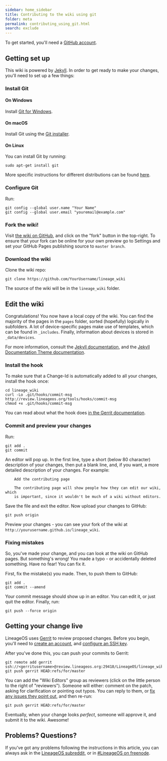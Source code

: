 ```yaml
---
sidebar: home_sidebar
title: Contributing to the wiki using git
folder: meta
permalink: contributing_using_git.html
search: exclude
---
```


To get started, you'll need a [GitHub account](https://github.com).

## Getting set up

This wiki is powered by [Jekyll](https://jekyllrb.com/). In order to get ready to make your changes, you'll need to set up a few things:

### Install Git

#### On Windows

Install [Git for Windows](https://git-for-windows.github.io/).

#### On macOS

Install Git using the [Git installer](https://git-scm.com/download/mac).

#### On Linux

You can install Git by running:

```
sudo apt-get install git
```

More specific instructions for different distributions can be found [here](https://git-scm.com/download/linux).

### Configure Git

Run:

```
git config --global user.name "Your Name"
git config --global user.email "youremail@example.com"
```

### Fork the wiki!

Visit [the wiki on GitHub](https://github.com/LineageOS/lineage_wiki), and click on the "fork" button in the top-right.
To ensure that your fork can be online for your own preview go to Settings and set your GitHub Pages publishing source to `master branch`.

### Download the wiki

Clone the wiki repo:

```
git clone https://github.com/YourUsername/lineage_wiki
```

The source of the wiki will be in the `lineage_wiki` folder.

## Edit the wiki

Congratulations! You now have a local copy of the wiki. You can find the majority of the pages in the `pages` folder, sorted (hopefully) logically in subfolders.
A lot of device-specific pages make use of templates, which can be found in `_includes`. Finally, information about devices is stored in `_data/devices`.

For more information, consult the [Jekyll documentation](http://jekyllrb.com/docs/home/), and the [Jekyll Documentation Theme documentation](http://idratherbewriting.com/documentation-theme-jekyll/index.html).

### Install the hook

To make sure that a Change-Id is automatically added to all your changes, install the hook once:

```
cd lineage_wiki
curl -Lo .git/hooks/commit-msg http://review.lineageos.org/tools/hooks/commit-msg
chmod +x .git/hooks/commit-msg
```

You can read about what the hook does [in the Gerrit documentation](https://review.lineageos.org/Documentation/user-changeid.html).

### Commit and preview your changes

Run:

```
git add .
git commit
```

An editor will pop up. In the first line, type a short (below 80 character) description of your changes,
then put a blank line, and, if you want, a more detailed description of your changes. For example:

        Add the contributing page

        The contributing page will show people how they can edit our wiki, which
        is important, since it wouldn't be much of a wiki without editors.

Save the file and exit the editor. Now upload your changes to GitHub:

```
git push origin
```

Preview your changes - you can see your fork of the wiki at `http://yourusername.github.io/lineage_wiki`.

### Fixing mistakes

So, you've made your change, and you can look at the wiki on GitHub pages. But something's wrong!
You made a typo - or accidentally deleted something. Have no fear! You can fix it.

First, fix the mistake(s) you made. Then, to push them to GitHub:

```
git add .
git commit --amend
```

Your commit message should show up in an editor. You can edit it, or just quit the editor.
Finally, run:

```
git push --force origin
```

## Getting your change live

LineageOS uses [Gerrit](http://review.lineageos.org/) to review proposed changes. Before you begin,
you'll need to [create an account](https://review.lineageos.org/login/%23%2Fregister%2Fq%2Fstatus%3Aopen),
and [configure an SSH key](https://review.lineageos.org/Documentation/user-upload.html#ssh).

After you've done this, you can push your commits to Gerrit:

```
git remote add gerrit ssh://<gerritusername>@review.lineageos.org:29418/LineageOS/lineage_wiki
git push gerrit HEAD:refs/for/master
```

You can add the "Wiki Editors" group as reviewers (click on the little person to the right of "reviewers"). Someone will
either: comment on the patch, asking for clarification or pointing out typos. You can reply to them,
or [fix any issues they point out](#fixing-mistakes), and then re-run:

```
git push gerrit HEAD:refs/for/master
```

Eventually, when your change looks _perfect_, someone will approve it, and submit it to the wiki. Awesome!

## Problems? Questions?

If you've got any problems following the instructions in this article, you can always ask in the [LineageOS subreddit](https://reddit.com/r/LineageOS), or
in [#LineageOS on freenode](https://webchat.freenode.net/?channels=LineageOS).
